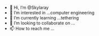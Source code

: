 

- 👋 Hi, I’m @Skylaray
- 👀 I’m interested in ...computer engineering
- 🌱 I’m currently learning ...tethering
- 💞️ I’m looking to collaborate on ...
- 📫 How to reach me ...

<!---
Skylaray/Skylaray is a ✨ special ✨ repository because its `README.md` (this file) appears on your GitHub profile.
You can click the Preview link to take a look at your changes.
--->
